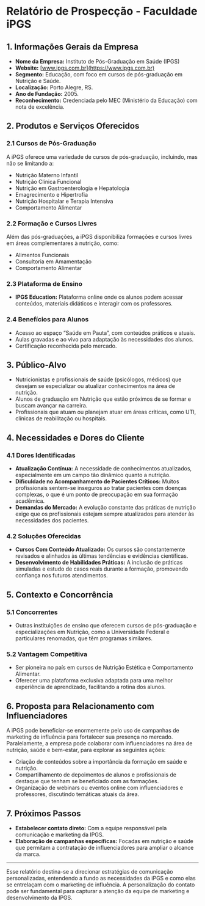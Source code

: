 # Relatório de Prospecção - **Faculdade iPGS** 

## 1. Informações Gerais da Empresa
- **Nome da Empresa:** Instituto de Pós-Graduação em Saúde (IPGS)
- **Website:** [www.ipgs.com.br](https://www.ipgs.com.br)
- **Segmento:** Educação, com foco em cursos de pós-graduação em Nutrição e Saúde.
- **Localização:** Porto Alegre, RS.
- **Ano de Fundação:** 2005.
- **Reconhecimento:** Credenciada pelo MEC (Ministério da Educação) com nota de excelência.

## 2. Produtos e Serviços Oferecidos
### 2.1 Cursos de Pós-Graduação
A iPGS oferece uma variedade de cursos de pós-graduação, incluindo, mas não se limitando a:
- Nutrição Materno Infantil
- Nutrição Clínica Funcional
- Nutrição em Gastroenterologia e Hepatologia
- Emagrecimento e Hipertrofia
- Nutrição Hospitalar e Terapia Intensiva
- Comportamento Alimentar

### 2.2 Formação e Cursos Livres
Além das pós-graduações, a iPGS disponibiliza formações e cursos livres em áreas complementares à nutrição, como:
- Alimentos Funcionais
- Consultoria em Amamentação
- Comportamento Alimentar

### 2.3 Plataforma de Ensino
- **IPGS Education:** Plataforma online onde os alunos podem acessar conteúdos, materiais didáticos e interagir com os professores.

### 2.4 Benefícios para Alunos
- Acesso ao espaço “Saúde em Pauta”, com conteúdos práticos e atuais.
- Aulas gravadas e ao vivo para adaptação às necessidades dos alunos.
- Certificação reconhecida pelo mercado.

## 3. Público-Alvo
- Nutricionistas e profissionais de saúde (psicólogos, médicos) que desejam se especializar ou atualizar conhecimentos na área de nutrição.
- Alunos de graduação em Nutrição que estão próximos de se formar e buscam avançar na carreira.
- Profissionais que atuam ou planejam atuar em áreas críticas, como UTI, clínicas de reabilitação ou hospitais.

## 4. Necessidades e Dores do Cliente
### 4.1 Dores Identificadas
- **Atualização Contínua:** A necessidade de conhecimentos atualizados, especialmente em um campo tão dinâmico quanto a nutrição.
- **Dificuldade no Acompanhamento de Pacientes Críticos:** Muitos profissionais sentem-se inseguros ao tratar pacientes com doenças complexas, o que é um ponto de preocupação em sua formação acadêmica.
- **Demandas do Mercado:** A evolução constante das práticas de nutrição exige que os profissionais estejam sempre atualizados para atender às necessidades dos pacientes.

### 4.2 Soluções Oferecidas
- **Cursos Com Conteúdo Atualizado:** Os cursos são constantemente revisados e alinhados às últimas tendências e evidências científicas.
- **Desenvolvimento de Habilidades Práticas:** A inclusão de práticas simuladas e estudo de casos reais durante a formação, promovendo confiança nos futuros atendimentos.

## 5. Contexto e Concorrência
### 5.1 Concorrentes
- Outras instituições de ensino que oferecem cursos de pós-graduação e especializações em Nutrição, como a Universidade Federal e particulares renomadas, que têm programas similares.

### 5.2 Vantagem Competitiva
- Ser pioneira no país em cursos de Nutrição Estética e Comportamento Alimentar.
- Oferecer uma plataforma exclusiva adaptada para uma melhor experiência de aprendizado, facilitando a rotina dos alunos.

## 6. Proposta para Relacionamento com Influenciadores
A iPGS pode beneficiar-se enormemente pelo uso de campanhas de marketing de influência para fortalecer sua presença no mercado. Paralelamente, a empresa pode colaborar com influenciadores na área de nutrição, saúde e bem-estar, para explorar as seguintes ações:
- Criação de conteúdos sobre a importância da formação em saúde e nutrição.
- Compartilhamento de depoimentos de alunos e profissionais de destaque que tenham se beneficiado com as formações.
- Organização de webinars ou eventos online com influenciadores e professores, discutindo temáticas atuais da área.

## 7. Próximos Passos
- **Estabelecer contato direto:** Com a equipe responsável pela comunicação e marketing da IPGS.
- **Elaboração de campanhas específicas:** Focadas em nutrição e saúde que permitam a contratação de influenciadores para ampliar o alcance da marca.

---

Esse relatório destina-se a direcionar estratégias de comunicação personalizadas, entendendo a fundo as necessidades da iPGS e como elas se entrelaçam com o marketing de influência. A personalização do contato pode ser fundamental para capturar a atenção da equipe de marketing e desenvolvimento da IPGS.